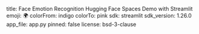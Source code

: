 title: Face Emotion Recognition Hugging Face Spaces Demo with Streamlit
emoji: 🌍
colorFrom: indigo
colorTo: pink
sdk: streamlit
sdk_version: 1.26.0
app_file: app.py
pinned: false
license: bsd-3-clause
